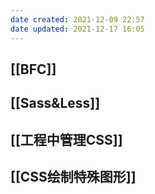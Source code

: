 ```yaml
---
date created: 2021-12-09 22:57
date updated: 2021-12-17 16:05
---
```


## [[BFC]]

## [[Sass&Less]]

## [[工程中管理CSS]]

## [[CSS绘制特殊图形]]
